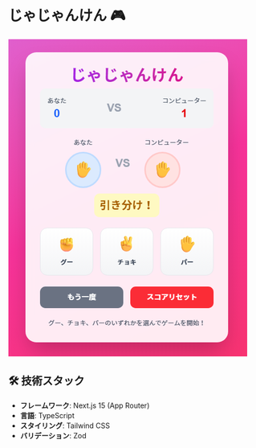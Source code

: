 # じゃじゃんけん 🎮
![じゃじゃんけんゲーム](./assets/demo/image.png)

## 🛠️ 技術スタック

- **フレームワーク**: Next.js 15 (App Router)
- **言語**: TypeScript
- **スタイリング**: Tailwind CSS
- **バリデーション**: Zod